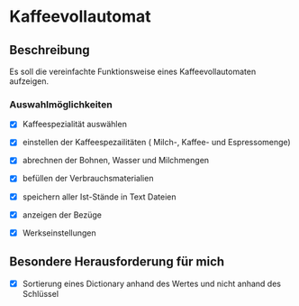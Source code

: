# Kaffeevollautomat
## Beschreibung
Es soll die vereinfachte Funktionsweise eines Kaffeevollautomaten aufzeigen.
### Auswahlmöglichkeiten
-[x] Kaffeespezialität auswählen

-[x] einstellen der Kaffeespezailitäten ( Milch-, Kaffee- und Espressomenge)

-[x] abrechnen der Bohnen, Wasser und Milchmengen

-[x] befüllen der Verbrauchsmaterialien

-[x] speichern aller Ist-Stände in Text Dateien

-[x] anzeigen der Bezüge

-[x] Werkseinstellungen

## Besondere Herausforderung für mich
-[x] Sortierung eines Dictionary anhand des Wertes und nicht anhand des Schlüssel
